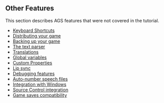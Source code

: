 ## Other Features

This section describes AGS features that were not covered in the
tutorial.

- [Keyboard Shortcuts](KeyboardShortcuts)
- [Distributing your game](DistGame)
- [Backing up your game](BackingUpYourGame)
- [The text parser](TextParser)
- [Translations](Translations)
- [Global variables](GlobalVariables)
- [Custom Properties](CustomProperties)
- [Lip sync](Lipsync)
- [Debugging features](Debuggingfeatures)
- [Auto-number speech files](AutonumberSpeechFiles)
- [Integration with Windows](IntegrationWithWindows)
- [Source Control integration](SourceControl)
- [Game saves compatibility](GameSavesCompatibility)
